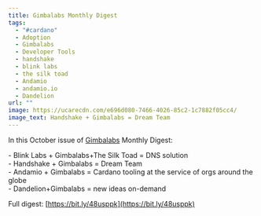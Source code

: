 ```yaml
---
title: Gimbalabs Monthly Digest
tags:
  - "#cardano"
  - Adoption
  - Gimbalabs
  - Developer Tools
  - handshake
  - blink labs
  - the silk toad
  - Andamio
  - andamio.io
  - Dandelion
url: ""
image: https://ucarecdn.com/e696d080-7466-4026-85c2-1c7882f05cc4/
image_text: Handshake + Gimbalabs = Dream Team
---
```


In this October issue of [Gimbalabs](https://gimbalabs.com/) Monthly Digest:  
  
\- Blink Labs + Gimbalabs+The Silk Toad = DNS solution  
\- Handshake + Gimbalabs = Dream Team  
\- Andamio + Gimbalabs = Cardano tooling at the service of orgs around the globe  
\- Dandelion+Gimbalabs = new ideas on-demand  
  
Full digest: [https://bit.ly/48usppk](https://bit.ly/48usppk)
